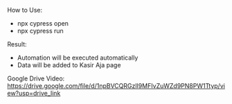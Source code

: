 How to Use:
- npx cypress open
- npx cypress run

Result:
- Automation will be executed automatically
- Data will be added to Kasir Aja page

Google Drive Video:
https://drive.google.com/file/d/1npBVCQRGzlI9MFIvZuWZd9PN8PW1Ttyp/view?usp=drive_link
